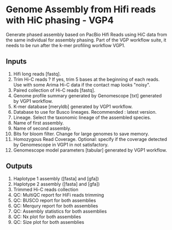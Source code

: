 # Genome Assembly from Hifi reads with HiC phasing - VGP4

Generate phased assembly based on PacBio Hifi Reads using HiC data from the same individual for assembly phasing. Part of the VGP workflow suite, it needs to be run after the k-mer profiling workflow VGP1.

## Inputs

1. Hifi long reads [fastq].
2. Trim Hi-C reads ? If yes, trim 5 bases at the beginning of each reads. Use with some Arima Hi-C data if the contact map looks "noisy". 
3. Paired collection of Hi-C reads [fastq].
4. Genome profile summary generated by Genomescope [txt] generated by VGP1 workflow.
5. K-mer database [meryldb] generated by VGP1 workflow.
6. Database to use for Busco lineages. Recommended : latest version.
7. Lineage. Select the taxonomic lineage of the assembled species.  
8. Name of first assembly.
9. Name of second assembly.
10. Bits for bloom filter. Change for large genomes to save memory.
11. Homozygous Read Coverage. Optional: specify if the coverage detected by Genomescope in VGP1 in not satisfactory.
12. Genomescope model parameters [tabular] generated by VGP1 workflow.

## Outputs

1. Haplotype 1 assembly ([fasta] and [gfa])
2. Haplotype 2 assembly ([fasta] and [gfa])
3. Trimmed Hi-C reads collection
4. QC: MultiQC report for HiFi reads trimming
5. QC: BUSCO report for both assemblies
6. QC: Merqury report for both assemblies
7. QC: Assembly statistics for both assemblies
8. QC: Nx plot for both assemblies
9.  QC: Size plot for both assemblies
